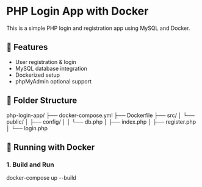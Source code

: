 # PHP Login App with Docker

This is a simple PHP login and registration app using MySQL and Docker.

## 🚀 Features

- User registration & login
- MySQL database integration
- Dockerized setup
- phpMyAdmin optional support

## 📁 Folder Structure

php-login-app/
├── docker-compose.yml
├── Dockerfile
├── src/
│ └── public/
│ ├── config/
│ │ └── db.php
│ ├── index.php
│ ├── register.php
│ └── login.php


## 🐳 Running with Docker

### 1. Build and Run
docker-compose up --build
